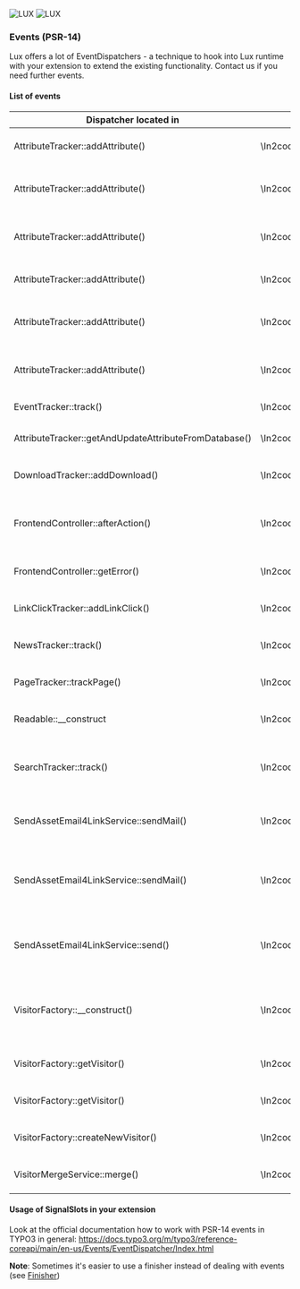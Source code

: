 ![LUX](../../Images/logo_claim.svg#gh-light-mode-only "LUX")
![LUX](../../Images/logo_claim_white.svg#gh-dark-mode-only "LUX")

### Events (PSR-14)

Lux offers a lot of EventDispatchers - a technique to hook into Lux runtime with your extension to extend the
existing functionality.
Contact us if you need further events.

#### List of events

| Dispatcher located in                                 | Event Name                                                                | Description                                                                                                                                    |
|-------------------------------------------------------|---------------------------------------------------------------------------|------------------------------------------------------------------------------------------------------------------------------------------------|
| AttributeTracker::addAttribute()                      | \In2code\Lux\Events\AttributeCreateEvent                                  | This event can be used when an attribute is added to a visitor                                                                                 |
| AttributeTracker::addAttribute()                      | \In2code\Lux\Events\Log\LogVisitorIdentifiedByFieldlisteningEvent         | Do something when a visitor was just identified by method "Fieldlistening"                                                                     |
| AttributeTracker::addAttribute()                      | \In2code\Lux\Events\Log\LogVisitorIdentifiedByFormlisteningEvent          | Do something when a visitor was just identified by method "Formlistening"                                                                      |
| AttributeTracker::addAttribute()                      | \In2code\Lux\Events\Log\LogVisitorIdentifiedByEmail4linkEvent             | Do something when a visitor was just identified by method "Email4link"                                                                         |
| AttributeTracker::addAttribute()                      | \In2code\Lux\Events\Log\LogVisitorIdentifiedByLuxletterlinkEvent          | Do something when a visitor was just identified by method "Luxletterlink"                                                                      |
| AttributeTracker::addAttribute()                      | \In2code\Lux\Events\Log\LogVisitorIdentifiedByFrontendauthenticationEvent | Do something when a visitor was just identified by method "Frontendauthentication"                                                             |
| EventTracker::track()                                 | \In2code\Lux\Events\Log\EventTrackerEvent                                 | Hook into pushes for event tracks                                                                                                              |
| AttributeTracker::getAndUpdateAttributeFromDatabase() | \In2code\Lux\Events\AttributeOverwriteEvent                               | This event can be used when an attribute of a visitor is updated                                                                               |
| DownloadTracker::addDownload()                        | \In2code\Lux\Events\Log\DownloadEvent                                     | This event can be used when a visitor downloads a file                                                                                         |
| FrontendController::afterAction()                     | \In2code\Lux\Events\AfterTrackingEvent                                    | This event is used for every kind of frontend/tracking/ajax request in the Frontend Controller                                                 |
| FrontendController::getError()                        | \In2code\Lux\Events\AfterTrackingEvent                                    | Same as afterAction() but called when an error came up while tracking                                                                          |
| LinkClickTracker::addLinkClick()                      | \In2code\Lux\Events\Log\LinkClickEvent                                    | This event can be used when a linkclick is tracked from LUX                                                                                    |
| NewsTracker::track()                                  | \In2code\Lux\Events\NewsTrackerEvent                                      | This event can be used when a news visit is tracked from LUX                                                                                   |
| PageTracker::trackPage()                              | \In2code\Lux\Events\PageTrackerEvent                                      | This event can be used when a pagevisit is tracked from LUX                                                                                    |
| Readable::__construct                                 | \In2code\Lux\Events\ReadableReferrersEvent                                | This event can be used to extend the readable referrer list                                                                                    |
| SearchTracker::track()                                | \In2code\Lux\Events\Log\SearchEvent                                       | This event can be used when a visitor searches with a searchterm that would be tracked from LUX                                                |
| SendAssetEmail4LinkService::sendMail()                | \In2code\Lux\Events\Log\LogEmail4linkSendEmailEvent                       | This event can be used when email4link function sends an email to the visitor                                                                  |
| SendAssetEmail4LinkService::sendMail()                | \In2code\Lux\Events\Log\LogEmail4linkSendEmailFailedEvent                 | This event can be used when email4link function fails to send an email to the visitor (e.g. file is not allowed, file is not existing, etc...) |
| SendAssetEmail4LinkService::send()                    | \In2code\Lux\Events\SetAssetEmail4LinkEvent                               | This event can be used to manipulate the MailMessage object just before sending email4link mail                                                |
| VisitorFactory::__construct()                         | \In2code\Lux\Events\StopAnyProcessBeforePersistenceEvent                  | This event can be used to stop the persistence process by throwing an exception (e.g. if a UserAgent does not fit, etc...)                     |
| VisitorFactory::getVisitor()                          | \In2code\Lux\Events\VisitorFactoryBeforeCreateNewEvent                    | This event can be used just before a new visitor object will be build                                                                          |
| VisitorFactory::getVisitor()                          | \In2code\Lux\Events\VisitorFactoryAfterCreateNewEvent                     | This event can be used just after a new visitor object was build                                                                               |
| VisitorFactory::createNewVisitor()                    | \In2code\Lux\Events\Log\LogVisitorEvent                                   | This event can be used when a new visitor is persisted                                                                                         |
| VisitorMergeService::merge()                          | \In2code\Lux\Events\VisitorsMergeEvent                                    | This event can be used when visitors were merged (re-identified)                                                                               |

#### Usage of SignalSlots in your extension

Look at the official documentation how to work with PSR-14 events in TYPO3 in general:
https://docs.typo3.org/m/typo3/reference-coreapi/main/en-us/Events/EventDispatcher/Index.html

**Note**: Sometimes it's easier to use a finisher instead of dealing with events (see [Finisher](../Finisher/Index.md))
